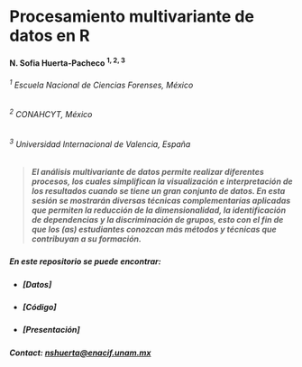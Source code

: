# Procesamiento multivariante de datos en R

####  N. Sofia Huerta-Pacheco <sup>1, 2, 3</sup>
###### <sup>1</sup> Escuela Nacional de Ciencias Forenses, México
###### <sup>2</sup> CONAHCYT, México
###### <sup>3</sup> Universidad Internacional de Valencia, España

> ##### El análisis multivariante de datos permite realizar diferentes procesos, los cuales simplifican la visualización e interpretación de los resultados cuando se tiene un gran conjunto de datos. En esta sesión se mostrarán diversas técnicas complementarías aplicadas que permiten la reducción de la dimensionalidad, la identificación de dependencias y la discriminación de grupos, esto con el fin de que los (as) estudiantes conozcan más métodos y técnicas que contribuyan a su formación. 

##### En este repositorio se puede encontrar:

- ##### [Datos]
- ##### [Código]
- ##### [Presentación]

##### Contact: **nshuerta@enacif.unam.mx**

